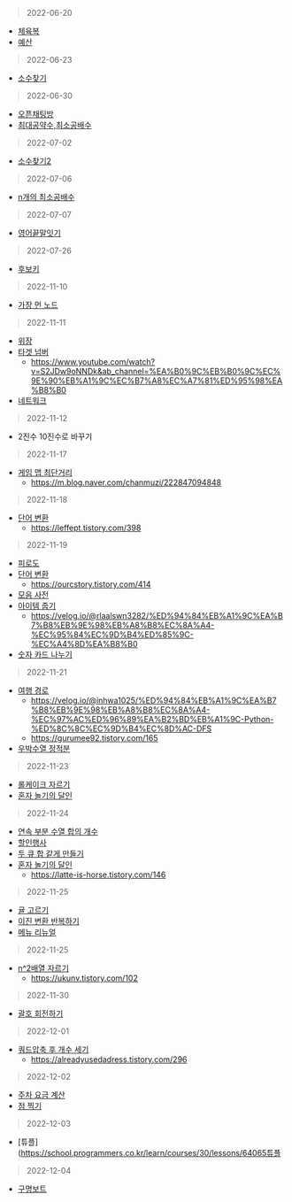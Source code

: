 > 2022-06-20
- [체육복](https://programmers.co.kr/learn/courses/30/lessons/42862)
- [예산](https://programmers.co.kr/learn/courses/30/lessons/12982)
> 2022-06-23
- [소수찾기](https://programmers.co.kr/learn/courses/30/lessons/12921)
> 2022-06-30
- [오픈채팅방](https://programmers.co.kr/learn/courses/30/lessons/42888?language=python3)
- [최대공약수,최소공배수](https://programmers.co.kr/learn/courses/30/lessons/12940)
> 2022-07-02
- [소수찾기2](https://programmers.co.kr/learn/courses/30/lessons/42839)
> 2022-07-06
- [n개의 최소공배수](https://school.programmers.co.kr/learn/courses/30/lessons/12953)
> 2022-07-07
- [영어끝말잇기](https://school.programmers.co.kr/learn/courses/30/lessons/12981)
> 2022-07-26
- [후보키](https://school.programmers.co.kr/learn/courses/30/lessons/42890)
> 2022-11-10
- [가장 먼 노드](https://school.programmers.co.kr/learn/courses/30/lessons/49189)
> 2022-11-11
- [위장](https://school.programmers.co.kr/learn/courses/30/lessons/42578)
- [타겟 넘버](https://school.programmers.co.kr/learn/courses/30/lessons/43165?language=python3)
  - https://www.youtube.com/watch?v=S2JDw9oNNDk&ab_channel=%EA%B0%9C%EB%B0%9C%EC%9E%90%EB%A1%9C%EC%B7%A8%EC%A7%81%ED%95%98%EA%B8%B0
- [네트워크](https://school.programmers.co.kr/learn/courses/30/lessons/43162)
> 2022-11-12
- 2진수 10진수로 바꾸기
> 2022-11-17
- [게임 맵 최단거리](https://school.programmers.co.kr/learn/courses/30/lessons/1844)
  - https://m.blog.naver.com/chanmuzi/222847094848
> 2022-11-18
- [단어 변환](https://school.programmers.co.kr/learn/courses/30/lessons/43163)
  - https://leffept.tistory.com/398
> 2022-11-19
- [피로도](https://school.programmers.co.kr/learn/courses/30/lessons/87946)
- [단어 변환](https://school.programmers.co.kr/learn/courses/30/lessons/86971)
  - https://ourcstory.tistory.com/414
- [모음 사전](https://school.programmers.co.kr/learn/courses/30/lessons/84512)
- [아이템 줍기](https://school.programmers.co.kr/learn/courses/30/lessons/87694)
  - https://velog.io/@rlaalswn3282/%ED%94%84%EB%A1%9C%EA%B7%B8%EB%9E%98%EB%A8%B8%EC%8A%A4-%EC%95%84%EC%9D%B4%ED%85%9C-%EC%A4%8D%EA%B8%B0
- [숫자 카드 나누기](https://school.programmers.co.kr/learn/courses/30/lessons/135807)
> 2022-11-21
- [여행 경로](https://school.programmers.co.kr/learn/courses/30/lessons/43164)
  - https://velog.io/@inhwa1025/%ED%94%84%EB%A1%9C%EA%B7%B8%EB%9E%98%EB%A8%B8%EC%8A%A4-%EC%97%AC%ED%96%89%EA%B2%BD%EB%A1%9C-Python-%ED%8C%8C%EC%9D%B4%EC%8D%AC-DFS
  - https://gurumee92.tistory.com/165
- [우박수열 정적분](https://school.programmers.co.kr/learn/courses/30/lessons/134239)
> 2022-11-23
- [롤케이크 자르기](https://school.programmers.co.kr/learn/courses/30/lessons/132265)
- [혼자 놀기의 달인](https://school.programmers.co.kr/learn/courses/30/lessons/131130)
> 2022-11-24
- [연속 부분 수열 합의 개수](https://school.programmers.co.kr/learn/courses/30/lessons/131701)
- [할인행사](https://school.programmers.co.kr/learn/courses/30/lessons/131127)
- [두 큐 합 같게 만들기](https://school.programmers.co.kr/learn/courses/30/lessons/118667)
- [혼자 놀기의 달인](https://school.programmers.co.kr/learn/courses/30/lessons/131130)
  - https://latte-is-horse.tistory.com/146
> 2022-11-25
- [귤 고르기](https://school.programmers.co.kr/learn/courses/30/lessons/138476)
- [이진 변환 반복하기](https://school.programmers.co.kr/learn/courses/30/lessons/70129)
- [메뉴 리뉴얼](https://school.programmers.co.kr/learn/courses/30/lessons/72411)
> 2022-11-25
- [n^2배열 자르기](https://school.programmers.co.kr/learn/courses/30/lessons/87390)
  - https://ukunv.tistory.com/102
> 2022-11-30
- [괄호 회전하기](https://school.programmers.co.kr/learn/courses/30/lessons/76502)
> 2022-12-01
- [쿼드압축 후 개수 세기](https://school.programmers.co.kr/learn/courses/30/lessons/68936)
  - https://alreadyusedadress.tistory.com/296
> 2022-12-02
- [주차 요금 계산](https://school.programmers.co.kr/learn/courses/30/lessons/92341)
- [점 찍기](https://school.programmers.co.kr/learn/courses/30/lessons/140107)
> 2022-12-03
- [튜플](https://school.programmers.co.kr/learn/courses/30/lessons/64065튜플
> 2022-12-04
- [구명보트](https://school.programmers.co.kr/learn/courses/30/lessons/42885)